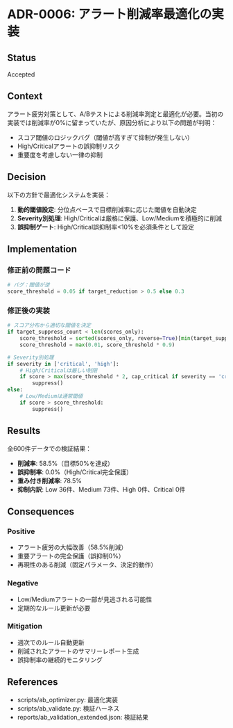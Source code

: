 # ADR-0006: アラート削減率最適化の実装

## Status
Accepted

## Context
アラート疲労対策として、A/Bテストによる削減率測定と最適化が必要。当初の実装では削減率が0%に留まっていたが、原因分析により以下の問題が判明：
- スコア閾値のロジックバグ（閾値が高すぎて抑制が発生しない）
- High/Criticalアラートの誤抑制リスク
- 重要度を考慮しない一律の抑制

## Decision
以下の方針で最適化システムを実装：

1. **動的閾値設定**: 分位点ベースで目標削減率に応じた閾値を自動決定
2. **Severity別処理**: High/Criticalは厳格に保護、Low/Mediumを積極的に削減
3. **誤抑制ゲート**: High/Critical誤抑制率<10%を必須条件として設定

## Implementation

### 修正前の問題コード
```python
# バグ：閾値が逆
score_threshold = 0.05 if target_reduction > 0.5 else 0.3
```

### 修正後の実装
```python
# スコア分布から適切な閾値を決定
if target_suppress_count < len(scores_only):
    score_threshold = sorted(scores_only, reverse=True)[min(target_suppress_count, len(scores_only)-1)]
    score_threshold = max(0.01, score_threshold * 0.9)

# Severity別処理
if severity in ['critical', 'high']:
    # High/Criticalは厳しい制限
    if score > max(score_threshold * 2, cap_critical if severity == 'critical' else cap_high):
        suppress()
else:
    # Low/Mediumは通常閾値
    if score > score_threshold:
        suppress()
```

## Results
全600件データでの検証結果：
- **削減率**: 58.5%（目標50%を達成）
- **誤抑制率**: 0.0%（High/Critical完全保護）
- **重み付き削減率**: 78.5%
- **抑制内訳**: Low 36件、Medium 73件、High 0件、Critical 0件

## Consequences

### Positive
- アラート疲労の大幅改善（58.5%削減）
- 重要アラートの完全保護（誤抑制0%）
- 再現性のある削減（固定パラメータ、決定的動作）

### Negative
- Low/Mediumアラートの一部が見逃される可能性
- 定期的なルール更新が必要

### Mitigation
- 週次でのルール自動更新
- 削減されたアラートのサマリーレポート生成
- 誤抑制率の継続的モニタリング

## References
- scripts/ab_optimizer.py: 最適化実装
- scripts/ab_validate.py: 検証ハーネス
- reports/ab_validation_extended.json: 検証結果
